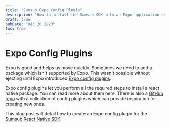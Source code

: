 ```yaml
---
title: "Sumsub Expo Config Plugin"
description: "How to install the Sumsub SDK into an Expo application using an Expo config plugin."
draft: true
pubDate: "Dec 20 2023"
toc: true
---
```


# Expo Config Plugins

Expo is good and helps us move quickly. Sometimes we need to add a package which isn't supported by Expo. This wasn't possible without ejecting until Expo introduced [Expo config plugins](https://docs.expo.dev/guides/config-plugins/).

Expo config plugins let you perform all the required steps to install a react native package. You can read more about them here. There is also a [GitHub repo](https://github.com/expo/config-plugins) with a collection of config plugins which can provide inspiration for creating new ones.

This blog post will detail how to create an Expo config plugin for the [Sumsub React Native SDK](https://developers.sumsub.com/msdk/plugins/react-native.html). 